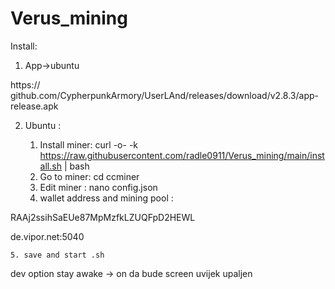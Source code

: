# Verus_mining

Install: 
1. App->ubuntu

https:// github.com/CypherpunkArmory/UserLAnd/releases/download/v2.8.3/app-release.apk

2. Ubuntu :

    1. Install miner:
curl -o- -k https://raw.githubusercontent.com/radle0911/Verus_mining/main/install.sh | bash
    2. Go to miner:
cd ccminer
    3. Edit miner : 
nano config.json
    4. wallet address  and mining pool : 

RAAj2ssihSaEUe87MpMzfkLZUQFpD2HEWL

de.vipor.net:5040

    5. save and start .sh

dev option stay awake -> on da bude screen uvijek upaljen 
